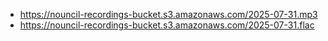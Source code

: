 - https://nouncil-recordings-bucket.s3.amazonaws.com/2025-07-31.mp3
- https://nouncil-recordings-bucket.s3.amazonaws.com/2025-07-31.flac
